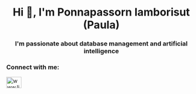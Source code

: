 <h1 align="center">Hi 👋, I'm Ponnapassorn Iamborisut (Paula)</h1>
<h3 align="center">I'm passionate about database management and artificial intelligence</h3>

<h3 align="left">Connect with me:</h3>
<p align="left">
<a href="[www.linkedin.com/in/ponnapassorn-iamborisut](https://linkedin.com/in/www.linkedin.com/in/ponnapassorn-iamborisut)" target="blank"><img align="center" src="https://raw.githubusercontent.com/rahuldkjain/github-profile-readme-generator/master/src/images/icons/Social/linked-in-alt.svg" alt="www.linkedin.com/in/ponnapassorn-iamborisut" height="30" width="40" /></a>
</p>
